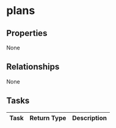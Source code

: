 # plans



## Properties
None

## Relationships
None


## Tasks

| Task		   | Return Type	|Description|
|:---------------|:--------|:----------|

